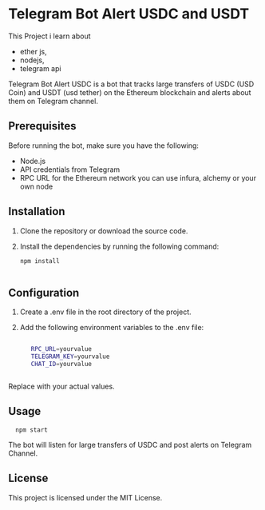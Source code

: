 # Telegram Bot Alert USDC and USDT

This Project i learn about 
- ether js, 
- nodejs,  
- telegram api

 
Telegram Bot Alert USDC is a bot that tracks large transfers of USDC (USD Coin) and USDT (usd tether) on the Ethereum blockchain and alerts about them on Telegram channel.


## Prerequisites

Before running the bot, make sure you have the following:

- Node.js 
- API credentials from Telegram
- RPC URL for the Ethereum network you can use infura, alchemy or your own node

## Installation

1. Clone the repository or download the source code.

2. Install the dependencies by running the following command:

   
      ```bash
      npm install
   
   
   
## Configuration

1. Create a .env file in the root directory of the project.

2. Add the following environment variables to the .env file:


   ```bash

      RPC_URL=yourvalue
      TELEGRAM_KEY=yourvalue
      CHAT_ID=yourvalue
   

   
Replace  with your actual values.




## Usage

      
      npm start


The bot will listen for large transfers of USDC and post alerts on Telegram Channel.



## License

This project is licensed under the MIT License.

